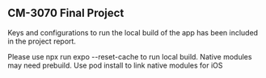 ## CM-3070 Final Project
Keys and configurations to run the local build of the app has been included in the project report. 

Please use npx run expo --reset-cache to run local build. 
Native modules may need prebuild. 
Use pod install to link native modules for iOS

